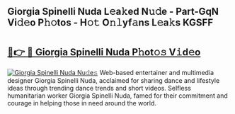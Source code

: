 ## Giorgia Spinelli Nuda L𝚎a𝚔ed N𝚞𝚍e - Part-GqN Vi𝚍𝚎o P𝚑𝚘tos - H𝚘𝚝 O𝚗𝚕yf𝚊ns L𝚎a𝚔s KGSFF

# <h2><a href="http://kf5moh.oniu.top/?m=Giorgia+Spinelli+Nuda">🔗👉 🔴 Giorgia Spinelli Nuda P𝚑ot𝚘𝚜 V𝚒d𝚎o</a></h2>

[![Giorgia Spinelli Nuda Nu𝚍e𝚜](https://i.imgur.com/0qMVB7G.gif)](http://kf5moh.oniu.top/?m=Giorgia+Spinelli+Nuda)
Web-based entertainer and multimedia designer Giorgia Spinelli Nuda, acclaimed for sharing dance and lifestyle ideas through trending dance trends and short videos. Selfless humanitarian worker Giorgia Spinelli Nuda, famed for their commitment and courage in helping those in need around the world.  
